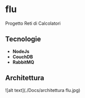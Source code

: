 # flu

Progetto Reti di Calcolatori

## Tecnologie
- **NodeJs**
- **CouchDB**
- **RabbitMQ**


## Architettura
![alt text](./Docs/architettura flu.jpg)
